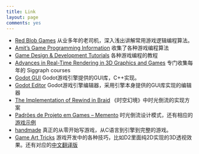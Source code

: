 ```yaml
---
title: Link
layout: page
comments: yes
---
```



- [Red Blob Games](http://www.redblobgames.com/) 从业多年的老司机，深入浅出讲解常用游戏逻辑编程算法。
- [Amit’s Game Programming Information](http://www-cs-students.stanford.edu/~amitp/gameprog.html) 收集了各种游戏编程算法
- [Game Design & Development Tutorials](http://gamedevelopment.tutsplus.com/) 各种游戏编程的教程
- [Advances in Real-Time Rendering in 3D Graphics and Games](http://advances.realtimerendering.com/) 专门收集每年的 Siggraph courses
- [Godot GUI](https://github.com/godotengine/godot/tree/master/scene/gui) Godot游戏引擎提供的GUI库，C++实现。
- [Godot Editor](https://github.com/godotengine/godot/tree/master/tools/editor) Godot游戏引擎编辑器，采用引擎本身提供的GUI库实现的编辑器
- [The Implementation of Rewind in Braid](http://www.gdcvault.com/play/1012210/The-Implementation-of-Rewind-in) 《时空幻境》中时光倒流的实现方案
- [Padrões de Projeto em Games – Memento](http://abrindoojogo.com.br/padroes-de-projeto-memento) 时光倒流设计模式，还有相应的[游戏示例](http://abrindoojogo.com.br/files/fasteroids.swf)
- [handmade](https://hero.handmade.network/episodes) 真正的从零开始写游戏，从C语言到引擎到完整的游戏。
- [Game Art Tricks](https://simonschreibt.de/game-art-tricks/) 游戏开发中的各种技巧，比如D2里面纯2D实现的3D透视效果。还有对应的[中文翻译版](http://qiankanglai.me/)

